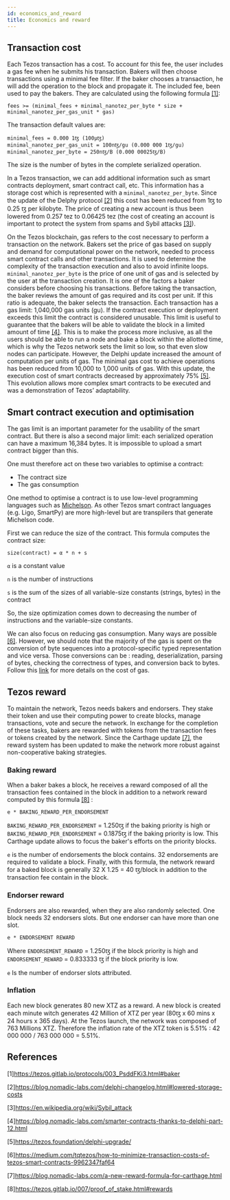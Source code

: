 ```yaml
---
id: economics_and_reward
title: Economics and reward
---
```



## Transaction cost

Each Tezos transaction has a cost. To account for this fee, the user includes a gas fee when he submits his transaction. Bakers will then choose transactions using a minimal fee filter. If the baker chooses a transaction, he will add the operation to the block and propagate it. The included fee, been used to pay the bakers. They are calculated using the following formula [[1]](https://opentezos.com/tezos-basics/economics_and_reward#references):
```
fees >= (minimal_fees + minimal_nanotez_per_byte * size + minimal_nanotez_per_gas_unit * gas)
```
The transaction default values are:
```
minimal_fees = 0.000 1ꜩ (100µꜩ)
minimal_nanotez_per_gas_unit = 100nꜩ/gu (0.000 000 1ꜩ/gu)
minimal_nanotez_per_byte = 250nꜩ/B (0.000 00025ꜩ/B)
```

The size is the number of bytes in the complete serialized operation.

In a Tezos transaction, we can add additional information such as smart contracts deployment, smart contract call, etc. This information has a storage cost which is represented with a `minimal_nanotez_per_byte`. Since the update of the Delphy protocol [[2]](https://opentezos.com/tezos-basics/economics_and_reward#references) this cost has been reduced from 1ꜩ to 0.25 ꜩ per kilobyte. The price of creating a new account is thus been lowered from 0.257 tez to 0.06425 tez (the cost of creating an account is important to protect the system from spams and Sybil attacks [[3]](https://opentezos.com/tezos-basics/economics_and_reward#references)).

On the Tezos blockchain, gas refers to the cost necessary to perform a transaction on the network. Bakers set the price of gas based on supply and demand for computational power on the network, needed to process smart contract calls and other transactions.
It is used to determine the complexity of the transaction execution and also to avoid infinite loops. `minimal_nanotez_per_byte` is the price of one unit of gas and is selected by the user at the transaction creation. It is one of the factors a baker considers before choosing his transactions. Before taking the transaction, the baker reviews the amount of gas required and its cost per unit. If this ratio is adequate, the baker selects the transaction. Each transaction has a gas limit: 1,040,000 gas units (gu). If the contract execution or deployment exceeds this limit the contract is considered unusable. This limit is useful to guarantee that the bakers will be able to validate the block in a limited amount of time [[4]](https://opentezos.com/tezos-basics/economics_and_reward#references). This is to make the process more inclusive, as all the users should be able to run a node and bake a block within the allotted time, which is why the Tezos network sets the limit so low, so that even slow nodes can participate.
However, the Delphi update increased the amount of computation per units of gas. The minimal gas cost to achieve operations has been reduced from 10,000 to 1,000 units of gas. With this update, the execution cost of smart contracts decreased by approximately 75% [[5]](https://opentezos.com/tezos-basics/economics_and_reward#references). This evolution allows more complex smart contracts to be executed and was a demonstration of Tezos’ adaptability.


## Smart contract execution and optimisation
The gas limit is an important parameter for the usability of the smart contract. But there is also a second major limit: each serialized operation can have a maximum 16,384 bytes. It is impossible to upload a smart contract bigger than this. 

One must therefore act on these two variables to optimise a contract:
* The contract size
* The gas consumption

One method to optimise a contract is to use low-level programming languages such as [Michelson](https://opentezos.com/michelson). As other Tezos smart contract languages (e.g. Ligo, SmartPy) are more high-level but are transpilers that generate Michelson code.

First we can  reduce the size of the contract. This formula computes the contract size:
```
size(contract) = α * n + s
```
`α` is a constant value

`n` is the number of instructions

`s` is the sum of the sizes of all variable-size constants (strings, bytes) in the contract

So, the size optimization comes down to decreasing the number of instructions and the variable-size constants.

We can also focus on reducing gas consumption. Many ways are possible [[6]](https://opentezos.com/tezos-basics/economics_and_reward#references). However, we should note that the majority of the gas is spent on the conversion of byte sequences into a protocol-specific typed representation and vice versa. Those conversions can be : reading, deserialization, parsing of bytes, checking the correctness of types, and conversion back to bytes. Follow this [link](https://gitlab.com/morley-framework/morley/-/blob/1f4ad392173a49752f1326a9dd4a4d5b7f6c5e70/docs/gasConsumption.md) for more details on the cost of gas.

## Tezos reward 
To maintain the network, Tezos needs bakers and endorsers. They stake their token and use their computing power to create blocks, manage transactions, vote and secure the network. In exchange for the completion of these tasks, bakers are rewarded with tokens from the transaction fees or tokens created by the network. Since the Carthage update [[7]](https://opentezos.com/tezos-basics/economics_and_reward#references), the reward system has been updated to make the network more robust against non-cooperative baking strategies. 


### Baking reward
When a baker bakes a block, he receives a reward composed of all the transaction fees contained in the block in addition to a network reward computed by this formula [[8]](https://opentezos.com/tezos-basics/economics_and_reward#references) :
```	
e * BAKING_REWARD_PER_ENDORSEMENT
```
`BAKING_REWARD_PER_ENDORSEMENT` = 1.250ꜩ if the baking priority is high or `BAKING_REWARD_PER_ENDORSEMENT` = 0.1875ꜩ if the baking priority is low. This Carthage update allows to focus the baker's efforts on the priority blocks.
 
`e` is the number of endorsements the block contains. 32 endorsements are required to validate a block.
Finally, with this formula, the network reward for a baked block is generally 32 X 1.25 = 40 ꜩ/block in addition to the transaction fee contain in the block.

### Endorser reward
Endorsers are also rewarded, when they are also randomly selected. One block needs 32 endorsers slots. But one endorser can have more than one slot.
```	
e * ENDORSEMENT REWARD
```
Where `ENDORSEMENT_REWARD` = 1.250ꜩ if the block priority is high and `ENDORSEMENT_REWARD` = 0.833333 ꜩ if the block priority is low.

`e` Is the number of endorser slots attributed.

### Inflation
Each new block generates 80 new XTZ as a reward. A new block is created each minute witch generates 42 Million of XTZ per year (80ꜩ x 60 mins x 24 hours x 365 days). At the Tezos launch, the network was composed of 763 Millions XTZ. 
Therefore the inflation rate of the XTZ token is 5.51% : 42 000 000 / 763 000 000 = 5.51%.


## References
[1]https://tezos.gitlab.io/protocols/003_PsddFKi3.html#baker

[2]https://blog.nomadic-labs.com/delphi-changelog.html#lowered-storage-costs

[3]https://en.wikipedia.org/wiki/Sybil_attack

[4]https://blog.nomadic-labs.com/smarter-contracts-thanks-to-delphi-part-12.html

[5]https://tezos.foundation/delphi-upgrade/

[6]https://medium.com/tqtezos/how-to-minimize-transaction-costs-of-tezos-smart-contracts-9962347faf64

[7]https://blog.nomadic-labs.com/a-new-reward-formula-for-carthage.html

[8]https://tezos.gitlab.io/007/proof_of_stake.html#rewards
